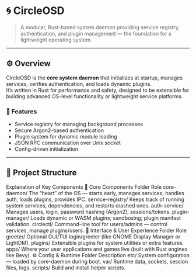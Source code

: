 # 🌀 CircleOSD

> A modular, Rust-based system daemon providing service registry, authentication, and plugin management — the foundation for a lightweight operating system.

---

## ⚙️ Overview

CircleOSD is the **core system daemon** that initializes at startup, manages services, verifies authentication, and loads dynamic plugins.  
It’s written in Rust for performance and safety, designed to be extensible for building advanced OS-level functionality or lightweight service platforms.

### 🧩 Features
- Service registry for managing background processes
- Secure Argon2-based authentication
- Plugin system for dynamic module loading
- JSON RPC communication over Unix socket
- Config-driven initialization

---

## 📂 Project Structure




Explanation of Key Components
🔧 Core Components
Folder	Role
core-daemon/	The “heart” of the OS — starts early, manages services, handles auth, loads plugins, provides IPC.
service-registry/	Keeps track of running system services, dependencies, and restarts crashed ones.
auth-service/	Manages users, login, password hashing (Argon2), sessions/tokens.
plugin-manager/	Loads dynamic or WASM plugins; sandboxing; plugin manifest validation.
circlectl/	Command-line tool for users/admins — control services, manage plugins/users.
🎨 Interface & User Experience
Folder	Role
greeter/	Optional GUI/TUI login/greeter (like GNOME Display Manager or LightDM).
plugins/	Extensible plugins for system utilities or extra features.
apps/	Where your user applications and games live (built with Rust engines like Bevy).
⚙️ Config & Runtime
Folder	Description
etc/	System configuration — loaded by core-daemon during boot.
var/	Runtime data, sockets, session files, logs.
scripts/	Build and install helper scripts.
